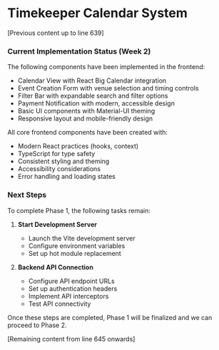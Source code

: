 # Timekeeper Calendar System

[Previous content up to line 639]


### Current Implementation Status (Week 2)

The following components have been implemented in the frontend:
- Calendar View with React Big Calendar integration
- Event Creation Form with venue selection and timing controls
- Filter Bar with expandable search and filter options
- Payment Notification with modern, accessible design
- Basic UI components with Material-UI theming
- Responsive layout and mobile-friendly design

All core frontend components have been created with:
- Modern React practices (hooks, context)
- TypeScript for type safety
- Consistent styling and theming
- Accessibility considerations
- Error handling and loading states

### Next Steps
To complete Phase 1, the following tasks remain:

1. **Start Development Server**
   - Launch the Vite development server
   - Configure environment variables
   - Set up hot module replacement

2. **Backend API Connection**
   - Configure API endpoint URLs
   - Set up authentication headers
   - Implement API interceptors
   - Test API connectivity

Once these steps are completed, Phase 1 will be finalized and we can proceed to Phase 2.

[Remaining content from line 645 onwards]
